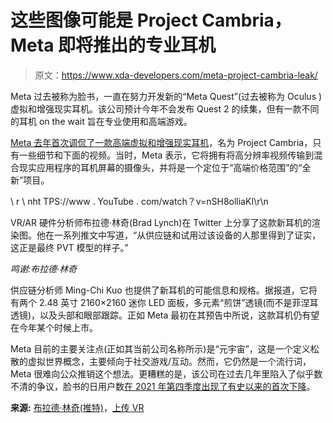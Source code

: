 # 这些图像可能是 Project Cambria，Meta 即将推出的专业耳机

> 原文：<https://www.xda-developers.com/meta-project-cambria-leak/>

Meta 过去被称为脸书，一直在努力开发新的“Meta Quest”(过去被称为 Oculus )虚拟和增强现实耳机。该公司预计今年不会发布 Quest 2 的续集，但有一款不同的耳机 on the wait 旨在专业使用和高端游戏。

[Meta 去年首次调侃了一款高端虚拟和增强现实耳机](https://www.theverge.com/2021/10/28/22749008/facebook-oculus-project-cambria-pro-vr-ar-headset)，名为 Project Cambria，只有一些细节和下面的视频。当时，Meta 表示，它将拥有将高分辨率视频传输到混合现实应用程序的耳机屏幕的摄像头，并将是一个定位于“高端价格范围”的“全新”项目。

\ r \ nht TPS://www . YouTube . com/watch？v=nSH8olliaKI\r\n

VR/AR 硬件分析师布拉德·林奇(Brad Lynch)在 Twitter 上分享了这款新耳机的渲染图。他在一系列推文中写道，“从供应链和试用过该设备的人那里得到了证实，这正是最终 PVT 模型的样子。”

*鸣谢:布拉德·林奇*

供应链分析师 Ming-Chi Kuo 也提供了新耳机的可能信息和规格。据报道，它将有两个 2.48 英寸 2160×2160 迷你 LED 面板，多元素“煎饼”透镜(而不是菲涅耳透镜)，以及头部和眼部跟踪。正如 Meta 最初在其预告中所说，这款耳机仍有望在今年某个时候上市。

Meta 目前的主要关注点(正如其当前公司名称所示)是“元宇宙”，这是一个定义松散的虚拟世界概念，主要倾向于社交游戏/互动。然而，它仍然是一个流行词，Meta 很难向公众推销这个想法。更糟糕的是，该公司在过去几年里陷入了似乎数不清的争议，脸书的日用户数[在 2021 年第四季度出现了有史以来的首次下降](https://www.xda-developers.com/facebooks-daily-users-declined-for-the-first-time-in-its-history/)。

**来源:** [布拉德·林奇(推特)](https://twitter.com/SadlyItsBradley/status/1514244193560014850)，[上传 VR](https://uploadvr.com/kuo-cambria-h2-2022-2k-miniled/)